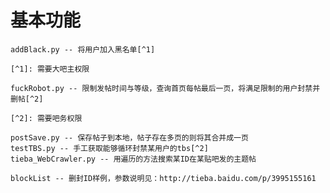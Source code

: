 # 基本功能 #
	addBlack.py -- 将用户加入黑名单[^1]

	[^1]: 需要大吧主权限
	
	fuckRobot.py -- 限制发帖时间与等级，查询首页每帖最后一页，将满足限制的用户封禁并删帖[^2]
	
	[^2]: 需要吧务权限

	postSave.py -- 保存帖子到本地，帖子存在多页的则将其合并成一页
	testTBS.py -- 手工获取能够循环封禁某用户的tbs[^2]
	tieba_WebCrawler.py -- 用遍历的方法搜索某ID在某贴吧发的主题帖

	blockList -- 删封ID样例，参数说明见：http://tieba.baidu.com/p/3995155161



